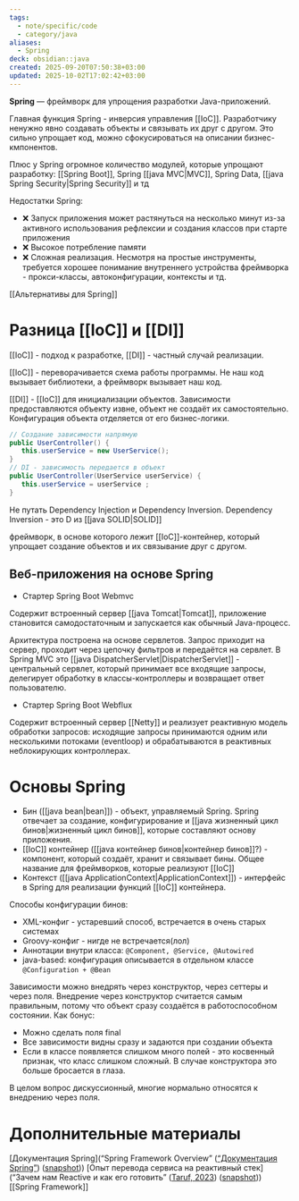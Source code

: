```yaml
---
tags:
  - note/specific/code
  - category/java
aliases:
  - Spring
deck: obsidian::java
created: 2025-09-20T07:50:38+03:00
updated: 2025-10-02T17:02:42+03:00
---
```


**Spring**
—
фреймворк для упрощения разработки Java-приложений.

Главная функция Spring - инверсия управления [[IoC]]. Разработчику ненужно явно создавать объекты и связывать их друг с другом. Это сильно упрощает код, можно сфокусироваться на описании бизнес-кмпонентов.

Плюс у Spring огромное количество модулей, которые упрощают разработку: [[Spring Boot]], Spring [[java MVC|MVC]], Spring Data, [[java Spring Security|Spring Security]] и тд

Недостатки Spring:
- ❌ Запуск приложения может растянуться на несколько минут из-за активного использования рефлексии и создания классов при старте приложения
- ❌ Высокое потребление памяти
- ❌ Сложная реализация. Несмотря на простые инструменты, требуется хорошее понимание внутреннего устройства фреймворка - прокси-классы, автоконфигурации, контексты и тд.

[[Альтернативы для Spring]]

# Разница [[IoC]] и [[DI]]
[[IoC]] - подход к разработке, [[DI]] - частный случай реализации.

[[IoC]] - переворачивается схема работы программы. Не наш код вызывает библиотеки, а фреймворк вызывает наш код.

[[DI]] - [[IoC]] для инициализации объектов. Зависимости предоставляются объекту извне, объект не создаёт их самостоятельно. Конфигурация объекта отделяется от его бизнес-логики.
```java
// Создание зависимости напрямую      
public UserController() {
   this.userService = new UserService();     
}
// DI - зависимость передается в объект
public UserController(UserService userService) {
   this.userService = userService ;     
}

```
Не путать Dependency Injection и Dependency Inversion. Dependency Inversion - это D из [[java SOLID|SOLID]]

фреймворк, в основе которого лежит [[IoC]]-контейнер, который упрощает создание объектов и их связывание друг с другом.

## Веб-приложения на основе Spring

- Стартер Spring Boot Webmvc

Содержит встроенный сервер [[java Tomcat|Tomcat]], приложение становится самодостаточным и запускается как обычный Java-процесс.

Архитектура построена на основе сервлетов. Запрос приходит на сервер, проходит через цепочку фильтров и передаётся на сервлет. В Spring MVC это [[java DispatcherServlet|DispatcherServlet]] - центральный сервлет, который принимает все входящие запросы, делегирует обработку в классы-контроллеры и возвращает ответ пользователю.

- Стартер Spring Boot Webflux

Содержит встроенный сервер [[Netty]] и реализует реактивную модель обработки запросов: исходящие запросы принимаются одним или несколькими потоками (eventloop) и обрабатываются в реактивных неблокирующих контроллерах.

# Основы Spring

- Бин ([[java bean|bean]]) - объект, управляемый Spring. Spring отвечает за создание, конфигурирование и [[java жизненный цикл бинов|жизненный цикл бинов]], которые составляют основу приложения.
- [[IoC]] контейнер ([[java контейнер бинов|контейнер бинов]]?) - компонент, который создаёт, хранит и связывает бины. Общее название для фреймворков, которые реализуют [[IoC]]
- Контекст ([[java ApplicationContext|ApplicationContext]]) - интерфейс в Spring для реализации функций [[IoC]] контейнера.

Способы конфигурации бинов:
- XML-конфиг - устаревший способ, встречается в очень старых системах
- Groovy-конфиг - нигде не встречается(лол)
- Аннотации внутри класса: `@Component, @Service, @Autowired`
- java-based: конфигурация описывается в отдельном классе `@Configuration + @Bean`

Зависимости можно внедрять через конструктор, через сеттеры и через поля. Внедрение через конструктор считается самым правильным, потому что объект сразу создаётся в работоспособном состоянии. Как бонус:
- Можно сделать поля final
- Все зависимости видны сразу и задаются при создании объекта
- Если в классе появляется слишком много полей - это косвенный признак, что класс слишком сложный. В случае конструктора это больше бросается в глаза.

В целом вопрос дискуссионный, многие нормально относятся к внедрению через поля.

# Дополнительные материалы
[Документация Spring](“Spring Framework Overview” ([“Документация Spring”](zotero://select/library/items/RWNKRHDH)) ([snapshot](zotero://open-pdf/library/items/KGEWKPQL?sel=%23page-title&annotation=GLAAGVDI)))
 [Опыт перевода сервиса на реактивный стек](“Зачем нам Reactive и как его готовить” ([Taruf, 2023](zotero://select/library/items/VE95HY6S)) ([snapshot](zotero://open-pdf/library/items/L2UF96VY?sel=h1%20%3E%20span&annotation=JKFKZIGU)))
[[Spring Framework]]
